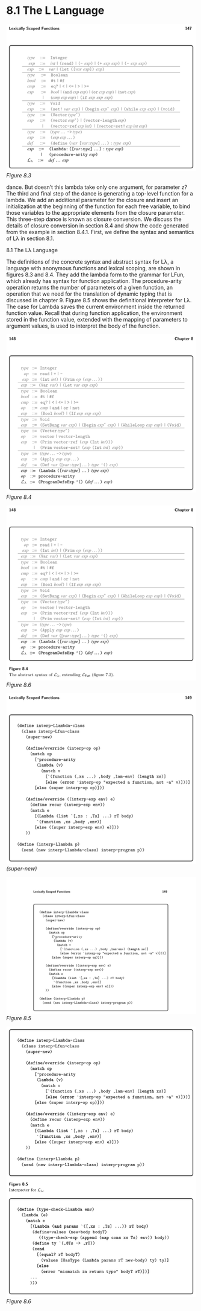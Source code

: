 # 8.1 The L Language

![Figure 8.3...](images/page_161_vector_322.png)
*Figure 8.3*

dance. But doesn’t this lambda take only one argument, for parameter z? The third and final step of the dance is generating a top-level function for a lambda. We add an additional parameter for the closure and insert an initialization at the beginning of the function for each free variable, to bind those variables to the appropriate elements from the closure parameter. This three-step dance is known as closure conversion. We discuss the details of closure conversion in section 8.4 and show the code generated from the example in section 8.4.1. First, we define the syntax and semantics of Lλ in section 8.1.

8.1 The Lλ Language

The definitions of the concrete syntax and abstract syntax for Lλ, a language with anonymous functions and lexical scoping, are shown in figures 8.3 and 8.4. They add the lambda form to the grammar for LFun, which already has syntax for function application. The procedure-arity operation returns the number of parameters of a given function, an operation that we need for the translation of dynamic typing that is discussed in chapter 9. Figure 8.5 shows the definitional interpreter for Lλ. The case for Lambda saves the current environment inside the returned function value. Recall that during function application, the environment stored in the function value, extended with the mapping of parameters to argument values, is used to interpret the body of the function.

![Figure 8.4...](images/page_162_vector_344.png)
*Figure 8.4*

![Figure 8.6...](images/page_162_vector_383.png)
*Figure 8.6*

![(super-new)...](images/page_163_vector_88.png)
*(super-new)*

![Figure 8.5...](images/page_163_vector_368.png)
*Figure 8.5*

![Figure 8.6...](images/page_163_vector_597.png)
*Figure 8.6*

